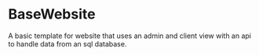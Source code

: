 # BaseWebsite
A basic template for website that uses an admin and client view with an api to handle data from an sql database.
